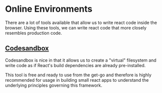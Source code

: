 <!---
{"next":"Intro/local.md","title":"Online Environments"}
-->

# Online Environments

There are a lot of tools available that allow us to write react code inside the browser. Using these tools, we can write react code that more closely resembles production code.

## [Codesandbox](https://codesandbox.io/s/new)

Codesandbox is nice in that it allows us to create a "virtual" filesystem and write code as if React's build dependencies are already pre-installed. 

This tool is free and ready to use from the get-go and therefore is highly recommended for usage in building small react apps to understand the underlying principles governing this framework.